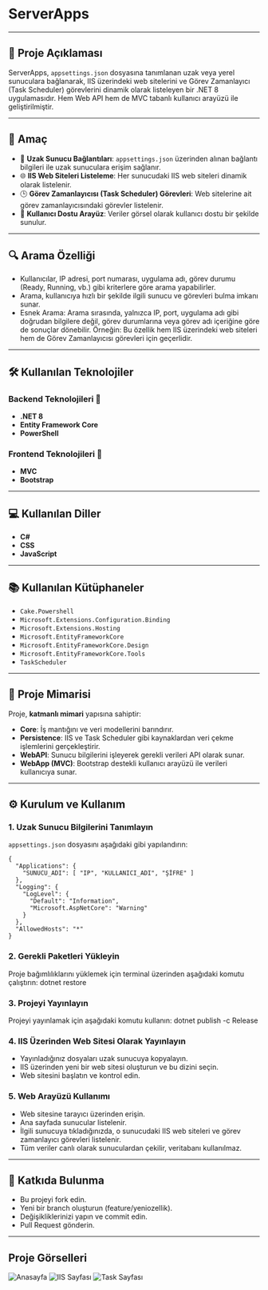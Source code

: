 # ServerApps

---

## 📌 Proje Açıklaması
ServerApps, `appsettings.json` dosyasına tanımlanan uzak veya yerel sunuculara bağlanarak, IIS üzerindeki web sitelerini ve Görev Zamanlayıcı (Task Scheduler) görevlerini dinamik olarak listeleyen bir .NET 8 uygulamasıdır. Hem Web API hem de MVC tabanlı kullanıcı arayüzü ile geliştirilmiştir.

---

## 🎯 Amaç
- 🔗 **Uzak Sunucu Bağlantıları**: `appsettings.json` üzerinden alınan bağlantı bilgileri ile uzak sunuculara erişim sağlanır.
- 🌐 **IIS Web Siteleri Listeleme**: Her sunucudaki IIS web siteleri dinamik olarak listelenir.
- 🕒 **Görev Zamanlayıcısı (Task Scheduler) Görevleri**: Web sitelerine ait görev zamanlayıcısındaki görevler listelenir.
- 🎨 **Kullanıcı Dostu Arayüz**: Veriler görsel olarak kullanıcı dostu bir şekilde sunulur.

---

## 🔍 Arama Özelliği
- Kullanıcılar, IP adresi, port numarası, uygulama adı, görev durumu (Ready, Running, vb.) gibi kriterlere göre arama yapabilirler.
- Arama, kullanıcıya hızlı bir şekilde ilgili sunucu ve görevleri bulma imkanı sunar.
- Esnek Arama: Arama sırasında, yalnızca IP, port, uygulama adı gibi doğrudan bilgilere değil, görev durumlarına veya görev adı içeriğine göre de sonuçlar dönebilir. Örneğin:
   Bu özellik hem IIS üzerindeki web siteleri hem de Görev Zamanlayıcısı görevleri için geçerlidir.

---
## 🛠️ Kullanılan Teknolojiler

### Backend Teknolojileri 🔧
- **.NET 8**
- **Entity Framework Core**
- **PowerShell**

### Frontend Teknolojileri 🎨
- **MVC**
- **Bootstrap**

---

## 💻 Kullanılan Diller

- **C#**
- **CSS**
- **JavaScript**

---

## 📚 Kullanılan Kütüphaneler
- `Cake.Powershell`
- `Microsoft.Extensions.Configuration.Binding`
- `Microsoft.Extensions.Hosting`
- `Microsoft.EntityFrameworkCore`
- `Microsoft.EntityFrameworkCore.Design`
- `Microsoft.EntityFrameworkCore.Tools`
- `TaskScheduler`

---

## 🧱 Proje Mimarisi
Proje, **katmanlı mimari** yapısına sahiptir:

- **Core**: İş mantığını ve veri modellerini barındırır.
- **Persistence**: IIS ve Task Scheduler gibi kaynaklardan veri çekme işlemlerini gerçekleştirir.
- **WebAPI**: Sunucu bilgilerini işleyerek gerekli verileri API olarak sunar.
- **WebApp (MVC)**: Bootstrap destekli kullanıcı arayüzü ile verileri kullanıcıya sunar.

---

## ⚙️ Kurulum ve Kullanım

### 1. Uzak Sunucu Bilgilerini Tanımlayın
`appsettings.json` dosyasını aşağıdaki gibi yapılandırın:
```
{
  "Applications": {
    "SUNUCU_ADI": [ "IP", "KULLANICI_ADI", "ŞİFRE" ]
  },
  "Logging": {
    "LogLevel": {
      "Default": "Information",
      "Microsoft.AspNetCore": "Warning"
    }
  },
  "AllowedHosts": "*"
}
```
### 2. Gerekli Paketleri Yükleyin
Proje bağımlılıklarını yüklemek için terminal üzerinden aşağıdaki komutu çalıştırın:
dotnet restore

### 3. Projeyi Yayınlayın
Projeyi yayınlamak için aşağıdaki komutu kullanın:
dotnet publish -c Release

### 4. IIS Üzerinden Web Sitesi Olarak Yayınlayın
- Yayınladığınız dosyaları uzak sunucuya kopyalayın.
- IIS üzerinden yeni bir web sitesi oluşturun ve bu dizini seçin.
- Web sitesini başlatın ve kontrol edin.

### 5. Web Arayüzü Kullanımı
- Web sitesine tarayıcı üzerinden erişin.
- Ana sayfada sunucular listelenir.
- İlgili sunucuya tıkladığınızda, o sunucudaki IIS web siteleri ve görev zamanlayıcı görevleri listelenir.
- Tüm veriler canlı olarak sunuculardan çekilir, veritabanı kullanılmaz.

---

## 🤝 Katkıda Bulunma
- Bu projeyi fork edin.
- Yeni bir branch oluşturun (feature/yeniozellik).
- Değişikliklerinizi yapın ve commit edin.
- Pull Request gönderin.

---

## Proje Görselleri
![Anasayfa](https://www.example.com/gorsel.png)
![IIS Sayfası](https://www.example.com/gorsel.png)
![Task Sayfası](https://www.example.com/gorsel.png)

